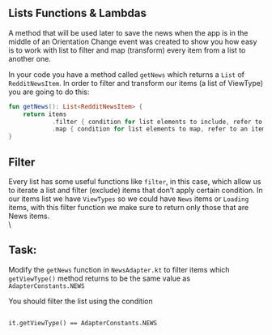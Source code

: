 Lists Functions & Lambdas
-------------------------

A method that will be used later to save the news when the app is in the middle of an Orientation Change event was created to show you how easy is to work with list to filter and map (transform) every item from a list to another one.

In your code you have a method called `getNews` which returns a `List` of `RedditNewsItem`. In order to filter and transform our items (a list of ViewType) you are going to do this:


```kotlin
fun getNews(): List<RedditNewsItem> {
    return items
            .filter { condition for list elements to include, refer to an item using keyword "it"}
            .map { condition for list elements to map, refer to an item using keyword "it" }
}
```      
Filter
------

Every list has some useful functions like `filter`, in this case, which allow us to iterate a list and filter (exclude) items that don’t apply certain condition. In our items list we have `ViewTypes` so we could have `News` items or `Loading` items, with this filter function we make sure to return only those that are News items.
\
\

Task:
---------------

Modify the `getNews` function in `NewsAdapter.kt` to filter items which `getViewType()` method returns to be the same value as `AdapterConstants.NEWS`

  
<div class='hint'>You should filter the list using the condition
<pre><code>
it.getViewType() == AdapterConstants.NEWS
</code></pre></div>
  
